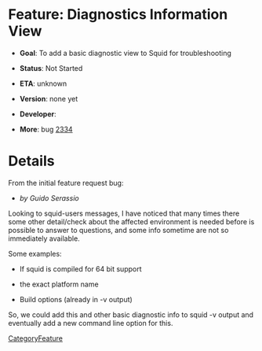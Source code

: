 # Feature: Diagnostics Information View

  - **Goal**: To add a basic diagnostic view to Squid for
    troubleshooting

  - **Status**: Not Started

<!-- end list -->

  - **ETA**: unknown

  - **Version**: none yet

<!-- end list -->

  - **Developer**:

  - **More**: bug
    [2334](https://bugs.squid-cache.org/show_bug.cgi?id=2334)

# Details

From the initial feature request bug:

  - *by Guido Serassio*

Looking to squid-users messages, I have noticed that many times there
some other detail/check about the affected environment is needed before
is possible to answer to questions, and some info sometime are not so
immediately available.

Some examples:

  - If squid is compiled for 64 bit support

  - the exact platform name

  - Build options (already in -v output)

So, we could add this and other basic diagnostic info to squid -v output
and eventually add a new command line option for this.

[CategoryFeature](/CategoryFeature)
